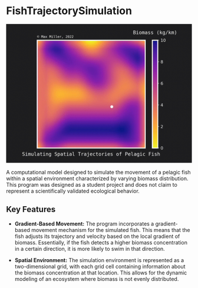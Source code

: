 # FishTrajectorySimulation
![](https://github.com/MaxNMiller/FishTrajectorySimulation/blob/main/demo.gif)

A computational model designed to simulate the movement of a pelagic fish within a spatial environment characterized by varying biomass distribution. This program was designed as a student project and does not claim to represent a scientifically validated ecological behavior.

## Key Features

- **Gradient-Based Movement:** The program incorporates a gradient-based movement mechanism for the simulated fish. This means that the fish adjusts its trajectory and velocity based on the local gradient of biomass. Essentially, if the fish detects a higher biomass concentration in a certain direction, it is more likely to swim in that direction.

- **Spatial Environment:** The simulation environment is represented as a two-dimensional grid, with each grid cell containing information about the biomass concentration at that location. This allows for the dynamic modeling of an ecosystem where biomass is not evenly distributed.


